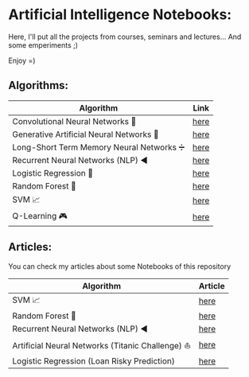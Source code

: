 # Artificial Intelligence Notebooks:
Here, I'll put all the projects from courses, seminars and lectures... And some emperiments ;)

Enjoy =)

## Algorithms:

| Algorithm  |  Link  |
| ------------------- | ------------------- |
|  Convolutional Neural Networks 🧠 |  [here](https://github.com/gabrielmayers/ai-notebooks/blob/master/CNN_MNIST_Hardwritten.ipynb) |
|  Generative Artificial Neural Networks 🎨 |  [here](https://github.com/gabrielmayers/ai-notebooks/blob/master/MNIST_DCGAN.ipynb) |
|  Long-Short Term Memory Neural Networks ➗ |  [here](https://github.com/gabrielmayers/ai-notebooks/blob/master/Model-Toxic-Competition.ipynb) |
|  Recurrent Neural Networks (NLP) ◀️ |  [here](https://github.com/gabrielmayers/ai-notebooks/blob/master/AmazonYelpReviews_SentimentAnalysis.ipynb) |
|  Logistic Regression 🏪 |  [here](https://github.com/gabrielmayers/ai-notebooks/blob/master/Logistic_Regression_Twitter_Kaggle_Challenge.ipynb) |
|  Random Forest 🌳 |  [here](https://github.com/gabrielmayers/ai-notebooks/blob/master/Random_Forest_Wine.ipynb) |
|  SVM 📈 |  [here](https://github.com/gabrielmayers/ai-notebooks/blob/master/SVM_Breast_Cancer.ipynb) |
|  Q-Learning 🎮 |  [here](https://github.com/gabrielmayers/ai-notebooks/blob/master/Reinforcement_Learning_Q_Learning.ipynb) |

## Articles:

You can check my articles about some Notebooks of this repository

| Algorithm  |  Article  |
| ------------------- | ------------------- |
|  SVM 📈 |  [here](https://medium.com/analytics-vidhya/classifying-malignant-or-benignant-breast-cancer-using-svm-fe36f139dd21) |
|  Random Forest 🌳 |  [here](https://medium.com/analytics-vidhya/wine-and-machine-learning-efec11cd4d69) |
|  Recurrent Neural Networks (NLP) ◀️ |  [here](https://medium.com/me/stats/post/ebf6c202b9d5) |
|  Artificial Neural Networks (Titanic Challenge) ⛵ |  [here](https://medium.com/analytics-vidhya/solving-titanic-machine-learning-from-disaster-using-neural-networks-and-tensorflow-2abade61994a) |
|  Logistic Regression (Loan Risky Prediction) |  [here](hhttps://medium.com/analytics-vidhya/loan-risk-prediction-using-machine-learning-fff008622bfe) |
